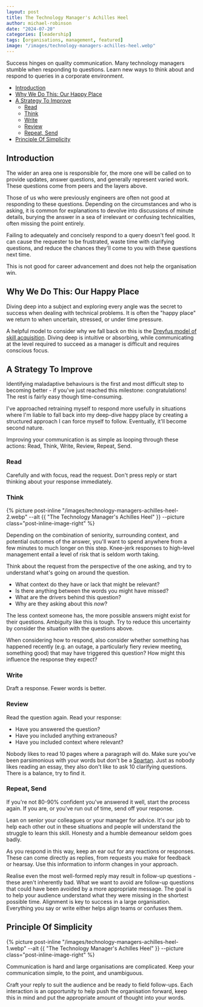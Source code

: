 ```yaml
---
layout: post
title: The Technology Manager's Achilles Heel
author: michael-robinson
date: "2024-07-20"
categories: [leadership]
tags: [organisations, management, featured]
image: "/images/technology-managers-achilles-heel.webp"
---
```


Success hinges on quality communication. Many technology managers stumble when responding to questions. Learn new ways to think about and respond to queries in a corporate environment.

<!-- TOC -->

- [Introduction](#introduction)
- [Why We Do This: Our Happy Place](#why-we-do-this-our-happy-place)
- [A Strategy To Improve](#a-strategy-to-improve)
  - [Read](#read)
  - [Think](#think)
  - [Write](#write)
  - [Review](#review)
  - [Repeat, Send](#repeat-send)
- [Principle Of Simplicity](#principle-of-simplicity)

<!-- /TOC -->

## Introduction

The wider an area one is responsible for, the more one will be called on to provide updates, answer questions, and generally represent varied work. These questions come from peers and the layers above.

Those of us who were previously engineers are often not good at responding to these questions. Depending on the circumstances and who is asking, it is common for explanations to devolve into discussions of minute details, burying the answer in a sea of irrelevant or confusing technicalities, often missing the point entirely.

Failing to adequately and concisely respond to a query doesn't feel good. It can cause the requester to be frustrated, waste time with clarifying questions, and reduce the chances they'll come to you with these questions next time.

This is not good for career advancement and does not help the organisation win.

## Why We Do This: Our Happy Place

Diving deep into a subject and exploring every angle was the secret to success when dealing with technical problems. It is often the "happy place" we return to when uncertain, stressed, or under time pressure.

A helpful model to consider why we fall back on this is the [Dreyfus model of skill acquisition](https://en.wikipedia.org/wiki/Dreyfus_model_of_skill_acquisition). Diving deep is intuitive or absorbing, while communicating at the level required to succeed as a manager is difficult and requires conscious focus.

## A Strategy To Improve

Identifying maladaptive behaviours is the first and most difficult step to becoming better - if you've just reached this milestone: congratulations! The rest is fairly easy though time-consuming.

I've approached retraining myself to respond more usefully in situations where I'm liable to fall back into my deep-dive happy place by creating a structured approach I can force myself to follow. Eventually, it'll become second nature.

Improving your communication is as simple as looping through these actions: Read, Think, Write, Review, Repeat, Send.

### Read

Carefully and with focus, read the request. Don't press reply or start thinking about your response immediately.

### Think

{% picture post-inline "/images/technology-managers-achilles-heel-2.webp" --alt {{ "The Technology Manager's Achilles Heel" }} --picture class="post-inline-image-right" %}

Depending on the combination of seniority, surrounding context, and potential outcomes of the answer, you'll want to spend anywhere from a few minutes to much longer on this step. Knee-jerk responses to high-level management entail a level of risk that is seldom worth taking.

Think about the request from the perspective of the one asking, and try to understand what's going on around the question.

- What context do they have or lack that might be relevant?
- Is there anything between the words you might have missed?
- What are the drivers behind this question?
- Why are they asking about this *now*?

The less context someone has, the more possible answers might exist for their questions. Ambiguity like this is tough. Try to reduce this uncertainty by consider the situation with the questions above.

When considering how to respond, also consider whether something has happened recently (e.g. an outage, a particularly fiery review meeting, something good) that may have triggered this question? How might this influence the response they expect?

### Write

Draft a response. Fewer words is better.

### Review

Read the question again. Read your response:

- Have you answered the question?
- Have you included anything extraneous?
- Have you included context where relevant?

Nobody likes to read 10 pages where a paragraph will do. Make sure you've been parsimonious with your words but don't be a [Spartan](https://en.wikipedia.org/wiki/Laconic_phrase). Just as nobody likes reading an essay, they also don't like to ask 10 clarifying questions. There is a balance, try to find it.

### Repeat, Send

If you're not 80-90% confident you've answered it well, start the process again. If you are, or you've run out of time, send off your response.

Lean on senior your colleagues or your manager for advice. It's our job to help each other out in these situations and people will understand the struggle to learn this skill. Honesty and a humble demeanour seldom goes badly.

As you respond in this way, keep an ear out for any reactions or responses. These can come directly as replies, from requests you make for feedback or hearsay. Use this information to inform changes in your approach.

Realise even the most well-formed reply may result in follow-up questions - these aren't inherently bad. What we want to avoid are follow-up questions that could have been avoided by a more appropriate message. The goal is to help your audience understand what they were missing in the shortest possible time. Alignment is key to success in a large organisation. Everything you say or write either helps align teams or confuses them.

## Principle Of Simplicity

{% picture post-inline "/images/technology-managers-achilles-heel-1.webp" --alt {{ "The Technology Manager's Achilles Heel" }} --picture class="post-inline-image-right" %}

Communication is hard and large organisations are complicated. Keep your communication simple, to the point, and unambiguous.

Craft your reply to suit the audience and be ready to field follow-ups. Each interaction is an opportunity to help push the organisation forward, keep this in mind and put the appropriate amount of thought into your words.
